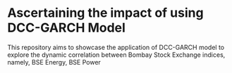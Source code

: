# Ascertaining the impact of  using  DCC-GARCH Model
This repository aims to showcase the application of DCC-GARCH model to explore the dynamic correlation between Bombay Stock Exchange indices, namely, BSE Energy, BSE Power
